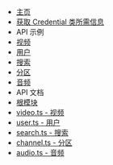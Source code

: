 + [主页](/README-ts.md)
+ [获取 Credential 类所需信息](/ts/get-credential.md)
+ API 示例
+ [视频](/ts/examples/video.md)
+ [用户](/ts/examples/user.md)
+ [搜索](/ts/examples/search.md)
+ [分区](/ts/examples/channel.md)
+ [音频](/ts/examples/audio.md)
+ API 文档
+ [根模块](/ts/modules/bilibili-api.md)
+ [video.ts - 视频](/ts/modules/video.md)
+ [user.ts - 用户](/ts/modules/user.md)
+ [search.ts - 搜索](/ts/modules/search.md)
+ [channel.ts - 分区](/ts/modules/channel.md)
+ [audio.ts - 音频](/ts/modules/audio.md)